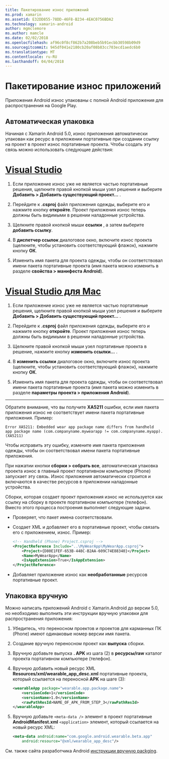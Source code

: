```yaml
---
title: Пакетирование износ приложений
ms.prod: xamarin
ms.assetid: E32DD855-78DD-46F8-B234-4EAC0756BDA2
ms.technology: xamarin-android
author: mgmclemore
ms.author: mamcle
ms.date: 02/02/2018
ms.openlocfilehash: af96c0f8cf862b7a208beb5b91ecbb30598b09d9
ms.sourcegitcommit: 945df041e2180cb20af08b83cc703ecd1aedc6b0
ms.translationtype: MT
ms.contentlocale: ru-RU
ms.lasthandoff: 04/04/2018
---
```

# <a name="packaging-wear-apps"></a>Пакетирование износ приложений

Приложения Android износ упакованы с полной Android приложения для распространения на Google Play. 

## <a name="automatic-packaging"></a>Автоматическая упаковка

Начиная с Xamarin Android 5.0, износ приложения автоматически упакован как ресурс в приложении портативные при создании ссылку на проект в проект износ портативные проекта. Чтобы создать эту связь можно использовать следующие действия: 

# <a name="visual-studiotabvswin"></a>[Visual Studio](#tab/vswin)

1. Если приложение износ уже не является частью портативные решения, щелкните правой кнопкой мыши узел решения и выберите **Добавить > Добавить существующий проект...** .

2. Перейдите к **.csproj** файл приложения одежды, выберите его и нажмите кнопку **откройте**. Проект приложения износ теперь должны быть видимыми в решении наладонные устройства.

3. Щелкните правой кнопкой мыши **ссылки** , а затем выберите **добавить ссылку**.

4. В **диспетчер ссылок** диалоговое окно, включите износ проекта (щелкните, чтобы установить соответствующий флажок), нажмите кнопку **ОК**.

5. Изменить имя пакета для проекта одежды, чтобы он соответствовал имени пакета портативные проекта (имя пакета можно изменить в разделе **свойства > манифеста Android**).

# <a name="visual-studio-for-mactabvsmac"></a>[Visual Studio для Mac](#tab/vsmac)

1. Если приложение износ уже не является частью портативные решения, щелкните правой кнопкой мыши узел решения и выберите **Добавить > Добавить существующий проект...** .

2. Перейдите к **.csproj** файл приложения одежды, выберите его и нажмите кнопку **откройте**. Проект приложения износ теперь должны быть видимыми в решении наладонные устройства.

3. Щелкните правой кнопкой мыши узел портативные проекта в решение, нажмите кнопку **изменить ссылки...** .

4. В **изменить ссылки** диалоговое окно, включите износ проекта (щелкните, чтобы установить соответствующий флажок), нажмите кнопку **ОК**.

5. Изменить имя пакета для проекта одежды, чтобы он соответствовал имени пакета портативные проекта (имя пакета можно изменить в разделе **параметры проекта > приложения Android**).

-----


Обратите внимание, что вы получите **XA5211** ошибки, если имя пакета приложения износ не соответствует имени пакета портативные приложения. Пример:

```shell
Error XA5211: Embedded wear app package name differs from handheld 
app package name (com.companyname.mywearapp != com.companyname.myapp). (XA5211)
```

Чтобы исправить эту ошибку, измените имя пакета приложения одежды, чтобы он соответствовал имени пакета портативные приложения.

При нажатии кнопки **сборки > собрать все**, автоматическая упаковка проекта износ в главный проект портативном компьютере (Phone) запускает эту связь. Износ приложения автоматически строится и включаются в качестве ресурсов в приложении наладонные устройства.

Сборки, которая создает проект приложения износ не используется как ссылку на сборку в проекте портативном компьютере (телефон). Вместо этого процесса построения выполняет следующие задачи.

-   Проверяет, что пакет имена соответствовали. 

-   Создает XML и добавляет его в портативные проект, чтобы связать его с приложением, износ. Пример: 

    ```xml
    <!-- Handheld (Phone) Project.csproj -->
    <ProjectReference Include="..\MyWearApp\MyWearApp.csproj">
        <Project>{D80E1FEF-653B-448C-B2AA-609C74E88340}</Project>
        <Name>MyWearApp</Name>
        <IsAppExtension>True</IsAppExtension>
    </ProjectReference>
    ```

-   Добавляет приложение износ как **необработанные** ресурсов портативные проект. 


## <a name="manual-packaging"></a>Упаковка вручную

Можно написать приложений Android с Xamarin.Android до версии 5.0, но необходимо выполнить эти инструкции вручную упаковки для распространения приложения: 

1. Убедитесь, что переносном проектов и проектов для карманных ПК (Phone) имеют одинаковые номер версии имя пакета.

2. Создание вручную переносном проект как **выпуска** сборки.

3. Вручную добавьте выпуска **. APK** из шага (2) в **ресурсы/raw** каталог проекта портативном компьютере (телефон).

4. Вручную добавить новый ресурс XML **Resources/xml/wearable_app_desc.xml** портативные проекта, который ссылается на переносной **APK** на шаге (3):

    ```xml
    <wearableApp package="wearable.app.package.name">
        <versionCode>1</versionCode>
        <versionName>1.0</versionName>
        <rawPathResId>NAME_OF_APK_FROM_STEP_3</rawPathResId>
    </wearableApp>
    ```

5. Вручную добавьте `<meta-data />` элемент в проект портативные **AndroidManifest.xml** `<application>` элемент, который ссылается на новый ресурс XML:

    ```xml
    <meta-data android:name="com.google.android.wearable.beta.app"
        android:resource="@xml/wearable_app_desc"/>
    ```

См. также сайта разработчика Android [инструкции вручную packging](https://developer.android.com/training/wearables/apps/packaging.html#PackageManually).

